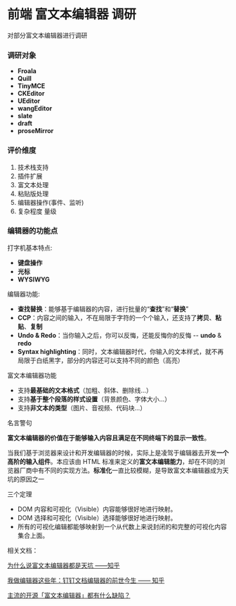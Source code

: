 # 前端 富文本编辑器 调研

对部分富文本编辑器进行调研

### 调研对象

- **Froala**
- **Quill**
-  **TinyMCE**
-  **CKEditor**
-  **UEditor**
-  **wangEditor**
- **slate**
- **draft**
- **proseMirror**



### 评价维度

1. 技术栈支持
2. 插件扩展
3. 富文本处理
4. 粘贴版处理
5. 编辑器操作(事件、监听)
6. 复杂程度 量级



### 编辑器的功能点

打字机基本特点:

- **键盘操作**
-  **光标**
- **WYSIWYG**

编辑器功能:

- **查找替换**：能够基于编辑器的内容，进行批量的“**查找**”和“**替换**”
- **CCP**：内容之间的输入，不在局限于字符的一个个输入，还支持了**拷贝**、**粘贴**、**复制**
- **Undo & Redo**：当你输入之后，你可以反悔，还能反悔你的反悔 -- **undo** & **redo**
- **Syntax highlighting**：同时，文本编辑器时代，你输入的文本样式，就不再局限于白纸黑字，部分的内容还可以支持不同的颜色（高亮）

富文本编辑器功能

- 支持**最基础的文本格式**（加粗、斜体、删除线...）
- 支持**基于整个段落的样式设置**（背景颜色、字体大小...）
- 支持**非文本的类型**（图片、音视频、代码块...）



名言警句



**富文本编辑器的价值在于能够输入内容且满足在不同终端下的显示一致性**。

当我们基于浏览器来设计和开发编辑器的时候，实际上是凌驾于编辑器去开发**一个高阶的输入组件**。本应该由 HTML 标准来定义的**富文本编辑能力**，却在不同的浏览器厂商中有不同的实现方法。**标准化**一直比较模糊，是导致富文本编辑器成为天坑的原因之一

三个定理

- DOM 内容和可视化（Visible）内容能够很好地进行映射。
- DOM 选择和可视化（Visible）选择能够很好地进行映射。
- 所有的可视化编辑都能够映射到一个从代数上来说封闭的和完整的可视化内容集合上面。

相关文档：

[为什么说富文本编辑器都是天坑 ——知乎](https://www.zhihu.com/question/38699645/answer/86736306)

[我做编辑器这些年：钉钉文档编辑器的前世今生 —— 知乎](https://zhuanlan.zhihu.com/p/157215963)

[主流的开源「富文本编辑器」都有什么缺陷？](https://www.zhihu.com/question/404836496/answer/1323431059)

